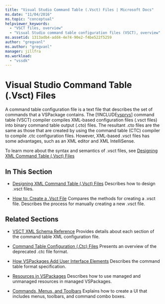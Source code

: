 ```yaml
---
title: "Visual Studio Command Table (.Vsct) Files | Microsoft Docs"
ms.date: "11/04/2016"
ms.topic: "conceptual"
helpviewer_keywords:
  - "VSCT files, overview"
  - "Visual Studio command table configuration files (VSCT), overview"
ms.assetid: 1313adb4-add4-4e74-90e2-f4be522f5259
author: "gregvanl"
ms.author: "gregvanl"
manager: jillfra
ms.workload:
  - "vssdk"
---
```

# Visual Studio Command Table (.Vsct) Files
A command table configuration file is a text file that describes the set of commands that a VSPackage contains. The [!INCLUDE[vsprvs](../../code-quality/includes/vsprvs_md.md)] command table (VSCT) compiler compiles XML-based configuration files (.vsct files) into binary command table output (.cto) files. The resultant .cto files are the same as those that are created by using the command table (CTC) compiler to compile .ctc configuration files. However, XML-based .vsct files has some advantages, such as an XML editor and XML IntelliSense.

 To learn more about the syntax and semantics of .vsct files, see [Designing XML Command Table (.Vsct) Files](../../extensibility/internals/designing-xml-command-table-dot-vsct-files.md)

## In This Section
- [Designing XML Command Table (.Vsct) Files](../../extensibility/internals/designing-xml-command-table-dot-vsct-files.md)
 Describes how to design .vsct files.

- [How to: Create a .Vsct File](../../extensibility/internals/how-to-create-a-dot-vsct-file.md)
 Compares the methods for creating a .vsct file. Describes the process for manually creating a new .vsct file.

## Related Sections
- [VSCT XML Schema Reference](../../extensibility/vsct-xml-schema-reference.md)
 Provides details about each section of the command table XML configuration file.

- [Command Table Configuration (.Ctc) Files](https://msdn.microsoft.com/library/3413dda1-f372-4669-bcf0-c64d3463842c)
 Presents an overview of the deprecated .ctc file format.

- [How VSPackages Add User Interface Elements](../../extensibility/internals/how-vspackages-add-user-interface-elements.md)
 Describes the command table format specification.

- [Resources in VSPackages](../../extensibility/internals/resources-in-vspackages.md)
 Describes how to use managed and unmanaged resources in managed VSPackages.

- [Commands, Menus, and Toolbars](../../extensibility/internals/commands-menus-and-toolbars.md)
 Explains how to create a UI that includes menus, toolbars, and command combo boxes.